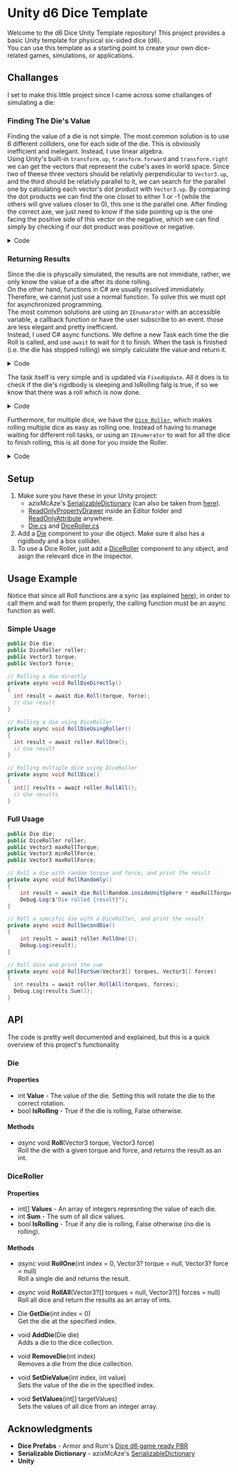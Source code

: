 # Unity d6 Dice Template
Welcome to the d6 Dice Unity Template repository! This project provides a basic Unity template for physical six-sided dice (d6).  
You can use this template as a starting point to create your own dice-related games, simulations, or applications.

## Challanges
I set to make this little project since I came across some challanges of simulating a die:

### Finding The Die's Value
Finding the value of a die is not simple. The most common solution is to use 6 different colliders, one for each side of the die. This is obviously inefficient and inelegant. Instead, I use linear algebra.  
Using Unity's built-in `transform.up`, `transform.forward` and `transform.right` we can get the vectors that represent the cube's axes in world space. Since two of theese three vectors should be relativly perpendicular to `Vector3.up`, and the third should be relativly parallel to it, we can search for the parallel one by calculating each vector's dot product with `Vector3.up`. By comparing the dot products we can find the one closet to either 1 or -1 (while the others will give values closer to 0), this one is the parallel one. After finding the correct axe, we just need to know if the side pointing up is the one facing the positive side of this vector on the negative, which we can find simply by checking if our dot product was positiove or negative.
<details>

<summary>
  Code
</summary>
  
  ```C#
private int CalculateValue()
{
    Vector3[] vectors = new Vector3[3] { transform.forward, transform.up, transform.right };
    float max = -1f;
    Side side = Side.Forward;

    for (int i = 0; i < vectors.Length; i++)
    {
        float dot = Vector3.Dot(vectors[i], Vector3.up);  // Calculate each vector dot product with Vector3.up
        if (Mathf.Abs(dot) >= max)    // Find the one closet to 1 or -1
        {
            max = Mathf.Abs(dot);
            side = dot < 0 ? (Side)(i + 3) : (Side)i;    // Save the correct side based of the positivty of the dot product
        }
    }
    return values[side];
}
  ```

</details>

### Returning Results
Since the die is physcally simulated, the results are not immidiate, rather, we only know the value of a die after its done rolling.  
On the other hand, functions in C# are usually resolved immidiately. Therefore, we cannot just use a normal function. To solve this we must opt for asynchronized programming.  
The most common solutions are using an `IEnumarator` with an accessible variable, a callback function or have the user subscribe to an event. those are less elegant and pretty inefficient.  
Instead, I used C# async functions. We define a new Task each time the die Roll is called, and use `await` to wait for it to finish.
When the task is finished (i.e. the die has stopped rolling) we simply calculate the value and return it.
<details>

<summary>
  Code
</summary>
  
  ```C#
public async Task<int> Roll(Vector3 torque, Vector3 force)
{
    // Physically roll the die
    rb.AddForce(force, ForceMode.Impulse);
    rb.AddTorque(torque, ForceMode.Impulse);

    if (!IsRolling)
    {
        rollTask = new TaskCompletionSource<bool>();
        isRolling = true;
        await rollTask.Task;
        value = CalculateValue();
        return value;
    }
    return 0;
}
  ```

</details>

The task itself is very simple and is updated via `FixedUpdate`. All it does is to check if the die's rigidbody is sleeping and IsRolling falg is true, if so we know that there was a roll which is now done.
<details>

<summary>
  Code
</summary>
  
  ```C#
private void FixedUpdate()
{
    if (IsRolling && rb.IsSleeping())
    {
        isRolling = false;
        rollTask?.SetResult(true);
    }
}
  ```

</details>


Furthermore, for multiple dice, we have the [`Dice Roller`](Assets/DiceRoller.cs), which makes rolling multiple dice as easy as rolling one. Instead of having to manage waiting for different roll tasks, or using an `IEnumerator` to wait for all the dice to finish rolling, this is all done for you inside the Roller.  
<details>

<summary>
  Code
</summary>
  
  ```C#
// Callable RollAll function to roll all dice
public async Task<int[]> RollAll(Vector3?[] torques = null, Vector3?[] forces = null)
{
    Task[] tasks = new Task[dice.Count];
    for (int i = 0; i < dice.Count; i++)
    {
        tasks[i] = RollOne(i, torques?[i], forces?[i]);  // Create a new task of rolling for each die
    }

    await Task.WhenAll(tasks);    // Waiting for all tasks to finish (i.e. all dice to finish rolling)
    return Values;
}
  ```

</details>

## Setup
1. Make sure you have these in your Unity project:
   * azixMcAze's [SerializableDictionary](https://github.com/azixMcAze/Unity-SerializableDictionary) (can also be taken from [here](Assets/SerializableDictionary)).
   * [ReadOnlyPropertyDrawer](Assets/Editor/ReadOnlyPropertyDrawer) inside an Editor folder and [ReadOnlyAttribute](Assets/ReadOnlyAttributte.cs) anywhere.
   * [Die.cs](Assets/Die.cs) and [DiceRoller.cs](DiceRoller.cs)
2. Add a [Die](Assets/Die.cs) component to your die object. Make sure it also has a rigidbody and a box collider.
3. To use a Dice Roller, just add a [DiceRoller](Assets/DiceRoller.cs) component to any object, and asign the relevant dice in the inspector.

## Usage Example
Notice that since all Roll functions are a sync (as explained [here](#returning-results)), in order to call them and wait for them properly, the calling function must be an async function as well.

### Simple Usage
```C#
public Die die;
public DiceRoller roller;
public Vector3 torque;
public Vector3 force;

// Rolling a die directly
private async void RollDieDirectly()
{
  int result = await die.Roll(torque, force);
  // Use result
}

// Rolling a die using DiceRoller
private async void RollDieUsingRoller()
{
  int result = await roller.RollOne();
  // Use result
}

// Rolling multiple dice using DiceRoller
private async void RollDice()
{
  int[] results = await roller.RollAll();
  // Use results
}
```

### Full Usage
```C#
public Die die;
public DiceRoller roller;
public Vector3 maxRollTorque;
public Vector3 minRollForce;
public Vector3 maxRollForce;

// Roll a die with random torque and force, and print the result
private async void RollRandomly()
{
    int result = await die.Roll(Random.insideUnitSphere * maxRollTorque, Random.Range(minRollForce, maxRollForce) * Vector3.up);
    Debug.Log($"Die rolled {result}");
}

// Roll a specific die with a DiceRoller, and print the result
private async void RollSecondDie()
{
    int result = await roller.RollOne(1);
    Debug.Log(result);
}

// Roll dice and print the sum
private async void RollForSum(Vector3[] torques, Vector3[] forces)
{
  int results = await roller.RollAll(torques, forces);
  Debug.Log(results.Sum());
}
```

## API
The code is pretty well documented and explained, but this is a quick overview of this project's functionality

### Die
#### Properties 
* int **Value** - The value of the die. Setting this will rotate the die to the correct rotation.
* bool **IsRolling** - True if the die is rolling, False otherwise.

#### Methods
* _async_ void **Roll**(Vector3 torque, Vector3 force)  
  Roll the die with a given torque and force, and returns the result as an int.

### DiceRoller
#### Properties
* int[] **Values** - An array of integers represnting the value of each die.
* int **Sum** - The sum of all dice values.
* bool **IsRolling** - True if any die is rolling, False otherwise (no die is rolling).

#### Methods
* _async_ void **RollOne**(int index = 0, Vector3? torque = null, Vector3? force = null)  
  Roll a single die and returns the result.

* _async_ void **RollAll**(Vector3?[] torques = null, Vector3?[] forces = null)  
  Roll all dice and return the results as an array of ints.
  
* Die **GetDie**(int index = 0)  
  Get the die at the specified index.
  
* void **AddDie**(Die die)  
  Adds a die to the dice collection.
  
* void **RemoveDie**(int index)  
  Removes a die from the dice collection.
  
* void **SetDieValue**(int index, int value)  
  Sets the value of the die in the specified index.

* void **SetValues**(int[] targetValues)  
  Sets the values of all dice from an integer array.

## Acknowledgments
* **Dice Prefabs** - Armor and Rum's [Dice d6 game ready PBR](https://assetstore.unity.com/packages/3d/props/tools/dice-d6-game-ready-pbr-200151)
* **Serializable Dictionary** - azixMcAze's [SerializableDictionary](https://github.com/azixMcAze/Unity-SerializableDictionary)
* **Unity**
